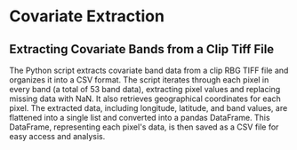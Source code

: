 # Covariate Extraction
## Extracting Covariate Bands from a Clip Tiff File
The Python script extracts covariate band data from a clip RBG TIFF file and organizes it into a CSV format. The script iterates through each pixel in every band (a total of 53 band data), extracting pixel values and replacing missing data with NaN. It also retrieves geographical coordinates for each pixel. The extracted data, including longitude, latitude, and band values, are flattened into a single list and converted into a pandas DataFrame. This DataFrame, representing each pixel's data, is then saved as a CSV file for easy access and analysis.
